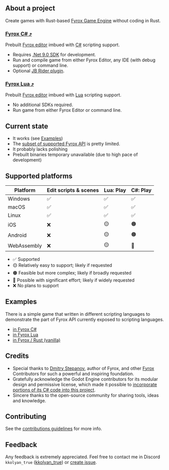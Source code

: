 ## About a project

Create games with Rust-based [Fyrox Game Engine](https://fyrox.rs) without coding in Rust.

### [Fyrox C# ⤴](https://kkolyan.github.io/fyrox_lite/fyrox_cs/index.html)

Prebuilt [Fyrox editor](https://fyrox-book.github.io/beginning/editor_overview.html) imbued
with [C#](https://learnxinyminutes.com/csharp/) scripting support.

* Requires [.Net 9.0 SDK](https://dotnet.microsoft.com/en-us/download/dotnet)
  for development.
* Run and compile game from either Fyrox Editor, any IDE (with debug support) or command line.
* Optional [JB Rider plugin](https://plugins.jetbrains.com/plugin/27613-fyroxlite?noRedirect=true).

### [Fyrox Lua ⤴](https://kkolyan.github.io/fyrox_lite/fyrox_lua/index.html)

Prebuilt [Fyrox editor](https://fyrox-book.github.io/beginning/editor_overview.html) imbued
with [Lua](https://learnxinyminutes.com/lua/) scripting support.

* No additional SDKs required.
* Run game from either Fyrox Editor or command line.

## Current state

* It works (see [Examples](#examples))
* The [subset of supported Fyrox API](https://kkolyan.github.io/fyrox_lite/fyrox_cs/scripting_api.html) is pretty
  limited.
* It probably lacks polishing
* Prebuilt binaries temporary unavailable (due to high pace of development)

## Supported platforms

| Platform    | Edit scripts & scenes | Lua: Play | C#: Play |
|-------------|-----------------------|-----------|----------|
| Windows     | ✅                     | ✅         | ✅        |
| macOS       | ✅                     | ✅         | ✅        |
| Linux       | ✅                     | ✅         | ✅        |
| iOS         | ❌                     | 🟡        | 🟠       |
| Android     | ❌                     | 🟡        | 🟠       |
| WebAssembly | ❌                     | 🟡        | 🔴       |

* ✅ Supported
* 🟡 Relatively easy to support; likely if requested
* 🟠 Feasible but more complex; likely if broadly requested
* 🔴 Possible with significant effort; likely if widely requested
* ❌ No plans to support

## Examples

There is a simple game that written in different scripting languages to demonstrate the part of Fyrox API currently
exposed to scripting languages.

* [in Fyrox C#](https://github.com/kkolyan/fyrox_lite/blob/main/showcase/guards_cs)
* [in Fyrox Lua](https://github.com/kkolyan/fyrox_lite/blob/main/showcase/guards_lua)
* [in Fyrox / Rust (vanilla)](https://github.com/kkolyan/fyrox_lite/blob/main/showcase/guards_vanilla)

## Credits

* Special thanks to [Dmitry Stepanov](https://github.com/mrDIMAS), author of Fyrox, and
  other [Fyrox](https://github.com/FyroxEngine/Fyrox/) Contributors for such a powerful and inspiring foundation.
* Gratefully acknowledge the Godot Engine contributors for its modular design and permissive license, which made it
  possible
  to [incorporate portions of its C# code into this project](https://github.com/kkolyan/fyrox_lite/tree/main/langs/cs/fyrox-lite-sln/fyrox_lite_cs_netcore/src/FromGodot).
* Sincere thanks to the open-source community for sharing tools, ideas and knowledge.

## Contributing

See the [contributions guidelines](https://github.com/kkolyan/fyrox_lite/blob/main/CONTRIBUTING.md) for more info.

## Feedback

Any feedback is extremely appreciated.
Feel free to contact me in Discord `kkolyan_true` ([kkolyan_true](https://discord.com/users/333644000302989314))
or [create issue](https://github.com/kkolyan/fyrox_lite/issues/new).
